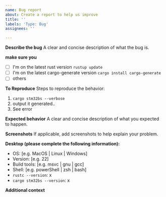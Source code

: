 ```yaml
---
name: Bug report
about: Create a report to help us improve
title: ''
labels: 'Type: Bug'
assignees: ''

---
```


**Describe the bug**
A clear and concise description of what the bug is.

**make sure you**
- [ ] I'm on the latest rust version `rustup update`
- [ ] I'm on the latest cargo-generate version `cargo install cargo-generate`
- [ ] others

**To Reproduce**
Steps to reproduce the behavior:
1. `cargo stm32bs --verbose`
2. output it generated..
3. See error

**Expected behavior**
A clear and concise description of what you expected to happen.

**Screenshots**
If applicable, add screenshots to help explain your problem.

**Desktop (please complete the following information):**
 - OS: [e.g. MacOS | Linux | Windows]
 - Version: [e.g. 22]
 - Build tools: [e.g. msvc | gnu | gcc]
 - Shell: [e.g. powerShell | zsh | bash]
 - `rustc --version`: x
 - `cargo stm32bs --version`: x

**Additional context**


